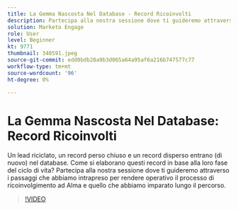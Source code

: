 ```yaml
---
title: La Gemma Nascosta Nel Database - Record Ricoinvolti
description: Partecipa alla nostra sessione dove ti guideremo attraverso i passaggi che abbiamo intrapreso per rendere operativo il processo di ricoinvolgimento ad Alma e quello che abbiamo imparato lungo il percorso.
solution: Marketo Engage
role: User
level: Beginner
kt: 9771
thumbnail: 340591.jpeg
source-git-commit: edd0bdb28a9b3d065a64a95af6a216b747577c77
workflow-type: tm+mt
source-wordcount: '96'
ht-degree: 0%

---
```


# La Gemma Nascosta Nel Database: Record Ricoinvolti

Un lead riciclato, un record perso chiuso e un record disperso entrano (di nuovo) nel database. Come si elaborano questi record in base alla loro fase del ciclo di vita? Partecipa alla nostra sessione dove ti guideremo attraverso i passaggi che abbiamo intrapreso per rendere operativo il processo di ricoinvolgimento ad Alma e quello che abbiamo imparato lungo il percorso.

>[!VIDEO](https://video.tv.adobe.com/v/340591/?quality=12&learn=on)
